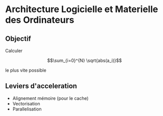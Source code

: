# Architecture Logicielle et Materielle des Ordinateurs

## Objectif

Calculer

$$\sum_{i=0}^{N} \sqrt{abs(a_i)}$$

le plus vite possible

## Leviers d'acceleration

 - Alignement mémoire (pour le cache)
 - Vectorisation
 - Parallelisation